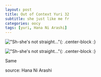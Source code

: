 ```yaml
---
layout: post
title: Out of Context Yuri 32
subtitle: she just like me fr
categories: oocy
tags: [yuri, Hana Ni Arashi]
---
```




!["Sh-she's not straight..."](https://imgur.com/lvBrKMe.png){: .center-block :}

!["Sh-she's not straight..."](https://imgur.com/3RYhH5C.png){: .center-block :}

Same

source: Hana Ni Arashi